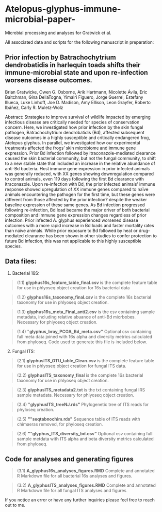 # Atelopus-glyphus-immune-microbial-paper-
Microbial processing and analyses for Gratwick et al.

All associated data and scripts for the following manuscript in preparation:

## Prior infection by Batrachochytrium dendrobatidis in harlequin toads shifts their immune-microbial state and upon re-infection worsens disease outcomes. 

Brian Gratwicke, Owen G. Osborne, Arik Hartmann, Nicolette Ávila, Eric Baitchman, Gina DellaTogna, Yimairi Figuero, Jorge Guerrel, Estefany Illueca, Luke Linhoff, Joe D. Madison, Amy Ellison, Leon Grayfer, Roberto Ibáñez, Carly R. Muletz-Wolz

Abstract: 
Strategies to improve survival of wildlife impacted by emerging infectious disease are critically needed for species of conservation concern. Here, we investigated how prior infection by the skin fungal pathogen, Batrachochytrium dendrobatidis (Bd), affected subsequent disease outcomes in a highly susceptible and critically endangered frog, Atelopus glyphus. In parallel, we investigated how our experimental treatments affected the frogs’ skin microbiome and immune gene expression. Prior Bd infection followed by itraconazole-mediated clearance caused the skin bacterial community, but not the fungal community, to shift to a new stable state that included an increase in the relative abundance of anti-Bd bacteria. Host immune gene expression in prior infected animals was generally reduced, with XX genes showing downregulation compared to control animals, even 119 days following the first Bd clearance with itraconazole. Upon re-infection with Bd, the prior infected animals’ immune response showed upregulation of XX immune genes compared to naïve animals encountering the pathogen for the first time, but these genes were different from those affected by the prior infection? despite the weaker baseline expression of these same genes. As Bd infection progressed following re-infection, Bd load became the major driver of both bacterial composition and immune gene expression changes regardless of prior infection. Prior infected A. glyphus experienced worsened disease outcomes with a more rapid increase in Bd loads and faster mortality rates than naïve animals. While prior exposure to Bd followed by heat or drug-mediated clearance has been shown in other studies to confer protection to future Bd infection, this was not applicable to this highly susceptible species. 

## Data files:

1. Bacterial 16S:
>(1.1) **glyphus16s_feature_table_final.csv** is the complete feature table for use in phlyoseq object creation for 16s bacterial data

>(1.2) **glyphus16s_taxonomy_final.csv** is the complete 16s bacterial taxonomy for use in phlyoseq object creation.

>(1.3) **glyphus16s_meta_Final_anti2.csv** is the csv containing sample metadata, including relative abuance of anti-Bd micrbobes. Necessary for phlyoseq object creation.

>(1.4) **"glyphus_bray_PCOA_Bd_meta.csv"** Optional csv containing full meta data joined with 16s alpha and diversity metrics calculated from phyloseq. Code used to generate this file is included below.

2. Fungal ITS:
>(2.1) **glyphusITS_OTU_table_Clean.csv** is the complete feature table for use in phlyoseq object creation for fungal ITS data.

>(2.2) **glyphusITS_taxonomy_final** is the complete 16s bacterial taxonomy for use in phlyoseq object creation.

>(2.3) **glyphusITS_metadata2.txt** is the txt containing fungal IRS sample metadata. Necessary for phlyoseq object creation.

>(2.4) **"glyphusITS_treeNJ.rds"** Phylogenetic tree of ITS reads for phyloseq creation.

>(2.5) **""seqtabnochim.rds"** Sequence table of ITS reads with chimaeras removed, for phyloseq creation.

>(2.6) **""glyphus_ITS_diversity_bd.csv"** Optional csv containing full sample metdata with ITS alpha and beta diversity metrics calculated from phyloseq.

## Code for analyses and generating figures

>(3.1) **A_glyphus16s_analyses_figures.RMD** Complete and annotated R Markdown file for all bacterial 16s analyses and figures.

>(3.2) **A_glyphusITS_analyses_figures.RMD** Complete and annotated R Markdown file for all fungal ITS analyses and figures.




If you notice an error or have any further inquiries please feel free to reach out to me. 
 
